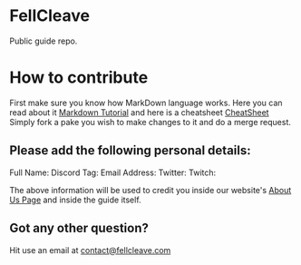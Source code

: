# FellCleave
Public guide repo.

# How to contribute

First make sure you know how MarkDown language works. Here you can read about it [Markdown Tutorial](https://www.markdowntutorial.com/) and here is a cheatsheet [CheatSheet](https://github.com/adam-p/markdown-here/wiki/Markdown-Cheatsheet)
Simply fork a pake you wish to make changes to it and do a merge request.

## Please add the following personal details:
Full Name:
Discord Tag:
Email Address: 
Twitter:
Twitch:

The above information will be used to credit you inside our website's [About Us Page](http://fellcleave.com/about-us.html) and inside the guide itself.

## Got any other question?
Hit use an email at contact@fellcleave.com
